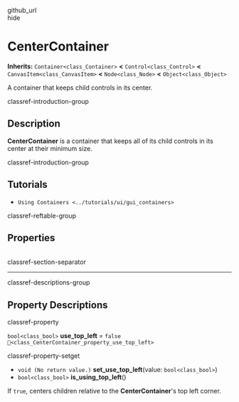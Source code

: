 github\_url  
hide

# CenterContainer

**Inherits:** `Container<class_Container>` **&lt;**
`Control<class_Control>` **&lt;** `CanvasItem<class_CanvasItem>`
**&lt;** `Node<class_Node>` **&lt;** `Object<class_Object>`

A container that keeps child controls in its center.

classref-introduction-group

## Description

**CenterContainer** is a container that keeps all of its child controls
in its center at their minimum size.

classref-introduction-group

## Tutorials

-   `Using Containers <../tutorials/ui/gui_containers>`

classref-reftable-group

## Properties

<table>
<tbody>
<tr>
</tr>
</tbody>
</table>

classref-section-separator

------------------------------------------------------------------------

classref-descriptions-group

## Property Descriptions

classref-property

`bool<class_bool>` **use\_top\_left** = `false`
`🔗<class_CenterContainer_property_use_top_left>`

classref-property-setget

-   `void (No return value.)` **set\_use\_top\_left**(value:
    `bool<class_bool>`)
-   `bool<class_bool>` **is\_using\_top\_left**()

If `true`, centers children relative to the **CenterContainer**'s top
left corner.
